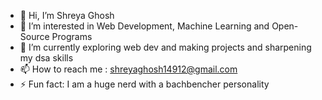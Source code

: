 - 👋 Hi, I’m Shreya Ghosh
- 👀 I’m interested in Web Development, Machine Learning and Open-Source Programs
- 🌱 I’m currently exploring web dev and making projects and sharpening my dsa skills
- 📫 How to reach me : shreyaghosh14912@gmail.com
- ⚡ Fun fact: I am a huge nerd with a bachbencher personality
